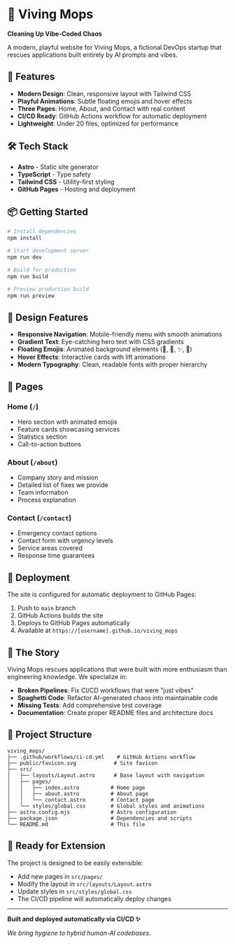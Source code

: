# 🧹 Viving Mops

**Cleaning Up Vibe-Coded Chaos**

A modern, playful website for Viving Mops, a fictional DevOps startup that rescues applications built entirely by AI prompts and vibes.

## 🚀 Features

- **Modern Design**: Clean, responsive layout with Tailwind CSS
- **Playful Animations**: Subtle floating emojis and hover effects
- **Three Pages**: Home, About, and Contact with real content
- **CI/CD Ready**: GitHub Actions workflow for automatic deployment
- **Lightweight**: Under 20 files, optimized for performance

## 🛠️ Tech Stack

- **Astro** - Static site generator
- **TypeScript** - Type safety
- **Tailwind CSS** - Utility-first styling
- **GitHub Pages** - Hosting and deployment

## 📦 Getting Started

```bash
# Install dependencies
npm install

# Start development server
npm run dev

# Build for production
npm run build

# Preview production build
npm run preview
```

## 🎨 Design Features

- **Responsive Navigation**: Mobile-friendly menu with smooth animations
- **Gradient Text**: Eye-catching hero text with CSS gradients
- **Floating Emojis**: Animated background elements (🧹, 🧽, ✨, 🔧)
- **Hover Effects**: Interactive cards with lift animations
- **Modern Typography**: Clean, readable fonts with proper hierarchy

## 📄 Pages

### Home (`/`)
- Hero section with animated emojis
- Feature cards showcasing services
- Statistics section
- Call-to-action buttons

### About (`/about`)
- Company story and mission
- Detailed list of fixes we provide
- Team information
- Process explanation

### Contact (`/contact`)
- Emergency contact options
- Contact form with urgency levels
- Service areas covered
- Response time guarantees

## 🚀 Deployment

The site is configured for automatic deployment to GitHub Pages:

1. Push to `main` branch
2. GitHub Actions builds the site
3. Deploys to GitHub Pages automatically
4. Available at `https://[username].github.io/viving_mops`

## 🧹 The Story

Viving Mops rescues applications that were built with more enthusiasm than engineering knowledge. We specialize in:

- **Broken Pipelines**: Fix CI/CD workflows that were "just vibes"
- **Spaghetti Code**: Refactor AI-generated chaos into maintainable code
- **Missing Tests**: Add comprehensive test coverage
- **Documentation**: Create proper README files and architecture docs

## 📁 Project Structure

```
viving_mops/
├── .github/workflows/ci-cd.yml    # GitHub Actions workflow
├── public/favicon.svg            # Site favicon
├── src/
│   ├── layouts/Layout.astro      # Base layout with navigation
│   ├── pages/
│   │   ├── index.astro          # Home page
│   │   ├── about.astro          # About page
│   │   └── contact.astro        # Contact page
│   └── styles/global.css        # Global styles and animations
├── astro.config.mjs             # Astro configuration
├── package.json                 # Dependencies and scripts
└── README.md                    # This file
```

## 🎯 Ready for Extension

The project is designed to be easily extensible:

- Add new pages in `src/pages/`
- Modify the layout in `src/layouts/Layout.astro`
- Update styles in `src/styles/global.css`
- The CI/CD pipeline will automatically deploy changes

---

**Built and deployed automatically via CI/CD ✨**

*We bring hygiene to hybrid human-AI codebases.*